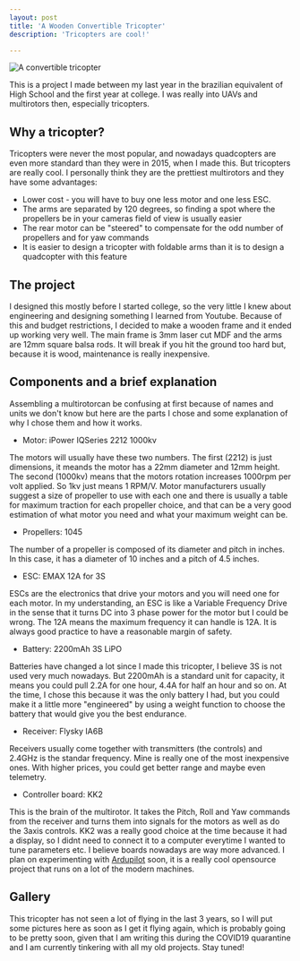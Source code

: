 ```yaml
---
layout: post
title: 'A Wooden Convertible Tricopter'
description: 'Tricopters are cool!'

---
```

![A convertible tricopter](/mypage/assets/images/tricopter/convert.gif)

This is a project I made between my last year in the brazilian equivalent of High School and the first year at college. I was really into UAVs and multirotors then, especially tricopters.

## Why a tricopter?

Tricopters were never the most popular, and nowadays quadcopters are even more standard than they were in 2015, when I made this. But tricopters are really cool. I personally think they are the prettiest multirotors and they have some advantages:
- Lower cost - you will have to buy one less motor and one less ESC.
- The arms are separated by 120 degrees, so finding a spot where the propellers be in your cameras field of view is usually easier
- The rear motor can be "steered" to compensate for the odd number of propellers and for yaw commands
- It is easier to design a tricopter with foldable arms than it is to design a quadcopter with this feature

## The project

I designed this mostly before I started college, so the very little I knew about engineering and designing something I learned from Youtube. Because of this and budget restrictions, I decided to make a wooden frame and it ended up working very well. The main frame is 3mm laser cut MDF and the arms are 12mm square balsa rods. It will break if you hit the ground too hard but, because it is wood, maintenance is really inexpensive.

## Components and a brief explanation

Assembling a multirotorcan be confusing at first because of names and units we don't know but here are the parts I chose and some explanation of why I chose them and how it works.

- Motor: iPower IQSeries 2212 1000kv

The motors will usually have these two numbers. The first (2212) is just dimensions, it meands the motor has a 22mm diameter and 12mm height. The second (1000kv) means that the motors rotation increases 1000rpm per volt applied. So 1kv just means 1 RPM/V. Motor manufacturers usually suggest a size of propeller to use with each one and there is usually a table for maximum traction for each propeller choice, and that can be a very good estimation of what motor you need and what your maximum weight can be.

- Propellers: 1045

The number of a propeller is composed of its diameter and pitch in inches. In this case, it has a diameter of 10 inches and a pitch of 4.5 inches.

- ESC: EMAX 12A for 3S

ESCs are the electronics that drive your motors and you will need one for each motor. In my understanding, an ESC is like a Variable Frequency Drive in the sense that it turns DC into 3 phase power for the motor but I could be wrong. The 12A means the maximum frequency it can handle is 12A. It is always good practice to have a reasonable margin of safety.

- Battery: 2200mAh 3S LiPO

Batteries have changed a lot since I made this tricopter, I believe 3S is not used very much nowadays. But 2200mAh is a standard unit for capacity, it means you could pull 2.2A for one hour, 4.4A for half an hour and so on. At the time, I chose this because it was the only battery I had, but you could make it a little more "engineered" by using a weight function to choose the battery that would give you the best endurance.

- Receiver: Flysky IA6B

Receivers usually come together with transmitters (the controls) and 2.4GHz is the standar frequency. Mine is really one of the most inexpensive ones. With higher prices, you could get better range and maybe even telemetry.

- Controller board: KK2

This is the brain of the multirotor. It takes the Pitch, Roll and Yaw commands from the receiver and turns them into signals for the motors as well as do the 3axis controls. KK2 was a really good choice at the time because it had a display, so I didnt need to connect it to a computer everytime I wanted to tune parameters etc. I believe boards nowadays are way more advanced. I plan on experimenting with [Ardupilot](https://ardupilot.org/) soon, it is a really cool opensource project that runs on a lot of the modern machines.

## Gallery

This tricopter has not seen a lot of flying in the last 3 years, so I will put some pictures here as soon as I get it flying again, which is probably going to be pretty soon, given that I am writing this during the COVID19 quarantine and I am currently tinkering with all my old projects. Stay tuned!
